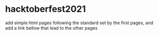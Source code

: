 # hacktoberfest2021
add simple html pages following the standard set by the first pages, and add a link bellow that lead to the other pages
